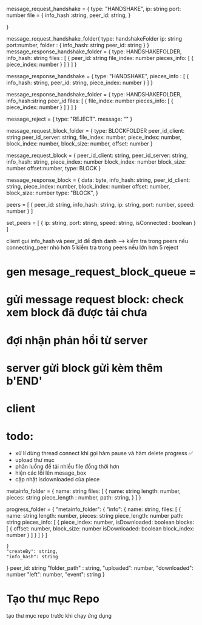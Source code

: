 message_request_handshake = {
  type: "HANDSHAKE",
  ip: string
  port: number
  file =  {
    info_hash :string,
    peer_id: string,
  }
        
}

message_request_handshake_folder{
  type: handshakeFolder
  ip: string
  port:number,
  folder : {
    info_hash: string
    peer_id: string
  }
}
message_response_handshake_folder = {
  type: HANDSHAKEFOLDER,
  info_hash: string
  files : [
    {
      peer_id: string
      file_index: number
      pieces_info: [
        {
          piece_index: number
        }
      ]
    }
  ]
}

message_response_handshake = {
  type: "HANDSHAKE",
  pieces_info : [
    {
      info_hash: string,
      peer_id: string,
      piece_index: number
    } 
  ]
}


message_response_handshake_folder = {
  type: HANDSHAKEFOLDER,
  info_hash:string
  peer_id
  files: [
    {
      file_index: number
      pieces_info: [
        {
          piece_index: number
        }
      ]
    }
  ]
}


message_reject = {
  type: "REJECT".
  message: ""
}

message_request_block_folder = {
  type: BLOCKFOLDER
  peer_id_client: string
  peer_id_server: string,
  file_index: number,
  piece_index: number,
  block_index: number,
  block_size: number,
  offset: number
}

message_request_block = {
        peer_id_client: string,
        peer_id_server: string,
        info_hash: string,
        piece_index: number
        block_index: number
        block_size: number
        offset:number,
        type: BLOCK
    }

message_response_block = {
  data: byte,
  info_hash: string,
  peer_id_client: string,
  piece_index: number,
  block_index: number
  offset: number,
  block_size: number
  type: "BLOCK",
}

peers = [
  {
    peer_id: string,
    info_hash: string,
    ip: string,
    port: number,
    speed: number
  }
]

set_peers = [
  {
    ip: string,
    port: string,
    speed: string,
    isConnected : boolean
  }
]


client gui info_hash và peer_id để định danh --> kiểm tra trong peers 
  nếu connecting_peer nhỏ hơn 5 kiểm tra trong peers
  nếu lớn hơn 5 reject


# gen mesage_request_block_queue = 

# gửi message request block: check xem block đã được tải chưa

# đợi nhận phản hồi từ server


# server gửi block gửi kèm thêm b'END' 

# client 

# todo:
- xử lí dừng  thread connect khi gọi hàm pause và hàm delete progress ✅
- upload thư mục
- phân luồng để tải nhiều file đồng thời hơn
- hiện các lỗi lên mesage_box
- cập nhật isdownloaded của piece



metainfo_folder = {
  name: string
  files: [
    {
      name: string
      length: number,
      pieces: string
      piece_length : number,
      path: string,
    }
  ]
}

progress_folder = {
  "metainfo_folder": {
    "info": {
      name: string,
      files: [
        {
          name: string
          length: number,
          pieces: string
          piece_length: number
          path: string
          pieces_info: [
            {
              piece_index: number,
              isDownloaded: boolean
              blocks: [
                {
                  offset: number,
                  block_size: number
                  isDownloaded: boolean
                  block_index: number
                }
              ]
            }
          ]
        }
      ]
      

    }
    "createBy": string,
    "info_hash": string
  }
  peer_id: string
  "folder_path" : string,
  "uploaded": number,
  "downloaded": number
  "left": number,
  "event": string
}





# Tạo thư mục Repo
tạo thư mục repo trước khi chạy ứng dụng